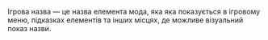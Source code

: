 Ігрова назва — це назва елемента мода, яка яка показується в ігровому меню, підказках елементів та інших місцях, де можливе візуальний показ назви.